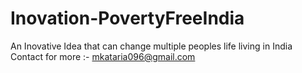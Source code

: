 # Inovation-PovertyFreeIndia
An Inovative Idea that can change multiple peoples life living in India
Contact for more :- mkataria096@gmail.com
